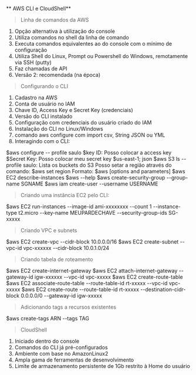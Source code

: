 ** AWS CLI e CloudShell**

>Linha de comandos da AWS

1. Opção alternativa à utilização do console
2. Utiliza comandos no shell da linha de comando
3. Executa comandos equivalentes ao do console com o mínimo de configuração
4. Utiliza Shell do Linux, Prompt ou Powershell do Windows, remotamente via SSH (putty)
5. Faz chamadas de API
6. Versão 2: recomendada (na época)

> Configurando o CLI

1. Cadastro na AWS
2. Conta de usuário no IAM
3. Chave ID, Access Key e Secret Key (credenciais)
4. Versão do CLI instalado
5. Configuração com credenciais do usuário criado do IAM
6. Instalação do CLI no Linux/Windows
7. comando aws configure com import csv, String JSON ou YML
8. Interagindo com o CLI: 

$aws configure -- profile saulo
$key ID: Posso colocar a access key
$Secret Key: Posso colocar meu secret key
$us-east-1; json
$aws S3 ls --profile saulo: Lista os buckets do S3
Posso setar a região através do comando:
$aws set region
Formato:
$aws <command><subcommands>[options and parameters]
$aws EC2 describe-instances
$aws --help
$aws create-security-group --group-name SGNAME
$aws iam create-user --username USERNAME

>Criando uma instância EC2 pelo CLI:

$aws EC2 run-instances --image-id ami-xxxxxxxx --count 1 --instance-type t2.micro --key-name MEUPARDECHAVE --security-group-ids SG-xxxxx

>Criando VPC e subnets

$aws EC2 create-vpc --cidr-block 10.0.0.0/16
$aws EC2 create-subnet --vpc-id vpc-xxxxxx --cidr-block 10.0.1.0/24

>Criando tabela de roteamento

$aws EC2 create-internet-gateway
$aws EC2 attach-internet-gateway --gateway-id igw-xxxxxx --vpc-id vpc-xxxxx
$aws EC2 create-route-table
$aws EC2 associate-route-table --route-table-id rt-xxxxx --vpc-id vpc-xxxxx
$aws EC2 create-route --route-table-id rt-xxxxx --destination-cidr-block 0.0.0.0/0 --gateway-id igw-xxxxx

>Adicionando tags a recursos existentes

$aws create-tags ARN --tags TAG

>CloudShell

1. Iniciado dentro do console
2. Comandos do CLI já pré-configurados
3. Ambiente com base no AmazonLinux2
4. Ampla gama de ferramentas de desenvolvimento
5. Limite de armazenamento persistente de 1Gb restrito à Home do usuário